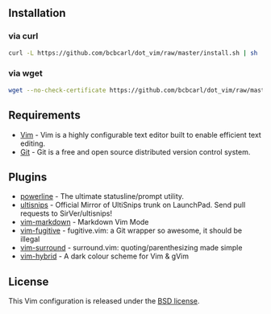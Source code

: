 ## Installation

### via curl

```bash
curl -L https://github.com/bcbcarl/dot_vim/raw/master/install.sh | sh
```

### via wget

```bash
wget --no-check-certificate https://github.com/bcbcarl/dot_vim/raw/master/install.sh -O - | sh
```

## Requirements

* [Vim](http://www.vim.org/) - Vim is a highly configurable text editor built to enable efficient text editing.
* [Git](http://git-scm.com/) - Git is a free and open source distributed version control system.

## Plugins

* [powerline](https://github.com/Lokaltog/powerline) - The ultimate statusline/prompt utility.
* [ultisnips](https://github.com/SirVer/ultisnips) - Official Mirror of UltiSnips trunk on LaunchPad. Send pull requests to SirVer/ultisnips!
* [vim-markdown](https://github.com/plasticboy/vim-markdown) - Markdown Vim Mode
* [vim-fugitive](https://github.com/tpope/vim-fugitive) - fugitive.vim: a Git wrapper so awesome, it should be illegal
* [vim-surround](https://github.com/tpope/vim-surround) - surround.vim: quoting/parenthesizing made simple
* [vim-hybrid](https://github.com/w0ng/vim-hybrid) - A dark colour scheme for Vim & gVim

## License

This Vim configuration is released under the [BSD license](LICENSE).
